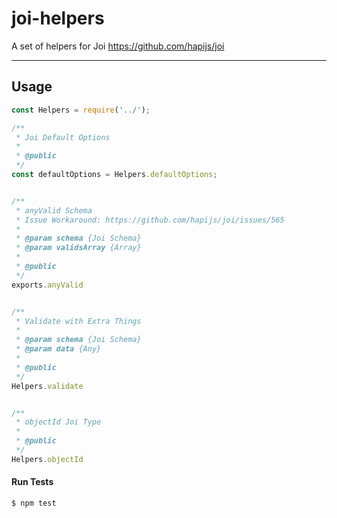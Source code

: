 # joi-helpers
A set of helpers for Joi https://github.com/hapijs/joi

----

## Usage

```js
const Helpers = require('../');

/**
 * Joi Default Options
 *
 * @public
 */
const defaultOptions = Helpers.defaultOptions;


/**
 * anyValid Schema
 * Issue Workaround: https://github.com/hapijs/joi/issues/565
 *
 * @param schema {Joi Schema}
 * @param validsArray {Array}
 *
 * @public
 */
exports.anyValid


/**
 * Validate with Extra Things
 *
 * @param schema {Joi Schema}
 * @param data {Any}
 *
 * @public
 */
Helpers.validate


/**
 * objectId Joi Type
 *
 * @public
 */
Helpers.objectId
```


#### Run Tests

```bash
$ npm test
```
